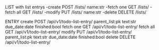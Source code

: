 LIST with list entrys
-create    POST   /lists/             name:str
-fetch one GET    /lists/<pk>
-fetch all GET    /lists/
-modify    PUT    /lists/<pk>         name:str
-delete    DELETE /lists/<pk>

ENTRY
create    POST   /api/v1/todo-list-entry/       parent_list:pk text:str due_date:date finished:bool
fetch one GET    /api/v1/todo-list-entry/<pk>
fetch all GET    /api/v1/todo-list-entry/
modify    PUT    /api/v1/todo-list-entry/<pk>   parent_list:pk text:str due_date:date finished:bool
delete    DELETE /api/v1/todo-list-entry/<pk>

